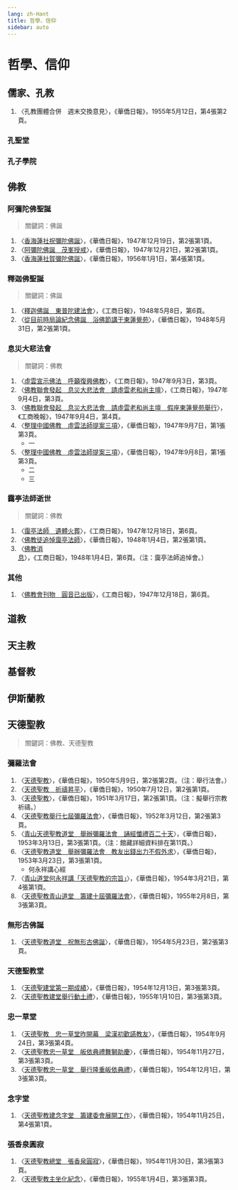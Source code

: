 ```yaml
---
lang: zh-Hant
title: 哲學、信仰
sidebar: auto
---
```


# 哲學、信仰
## 儒家、孔教
1. 〈孔教團體合併　週末交換意見〉，《華僑日報》，1955年5月12日，第4張第2頁。
### 孔聖堂
### 孔子學院
## 佛教
### 阿彌陀佛聖誕
> 關鍵詞：佛誕
1. 〈[香海蓮社祝彌陀佛誕](https://mmis.hkpl.gov.hk/coverpage/-/coverpage/view?_coverpage_WAR_mmisportalportlet_hsf=%E4%BD%9B%E8%AA%95&p_r_p_-1078056564_c=QF757YsWv58JCjtBMMIqovPksjXWaQ76&_coverpage_WAR_mmisportalportlet_o=5&_coverpage_WAR_mmisportalportlet_actual_q=%28%20verbatim_dc.collection%3A%28%22Old%5C%20HK%5C%20Newspapers%22%29%20%29%20AND+%28%20%28%20allTermsMandatory%3A%28true%29%20OR+all_dc.title%3A%28%E4%BD%9B%E8%AA%95%29%20OR+all_dc.creator%3A%28%E4%BD%9B%E8%AA%95%29%20OR+all_dc.contributor%3A%28%E4%BD%9B%E8%AA%95%29%20OR+all_dc.subject%3A%28%E4%BD%9B%E8%AA%95%29%20OR+fulltext%3A%28%E4%BD%9B%E8%AA%95%29%20OR+all_dc.description%3A%28%E4%BD%9B%E8%AA%95%29%20%29%20%29&_coverpage_WAR_mmisportalportlet_sort_field=dc.publicationdate_bsort&_coverpage_WAR_mmisportalportlet_sort_order=asc)〉，《華僑日報》，1947年12月19日，第2張第1頁。
2. 〈[阿彌陀佛誕　茂峯授戒](https://mmis.hkpl.gov.hk/coverpage/-/coverpage/view?_coverpage_WAR_mmisportalportlet_hsf=%E4%BD%9B%E8%AA%95&p_r_p_-1078056564_c=QF757YsWv58JCjtBMMIqomA2ekHHysMV&_coverpage_WAR_mmisportalportlet_o=6&_coverpage_WAR_mmisportalportlet_actual_q=%28%20verbatim_dc.collection%3A%28%22Old%5C%20HK%5C%20Newspapers%22%29%20%29%20AND+%28%20%28%20allTermsMandatory%3A%28true%29%20OR+all_dc.title%3A%28%E4%BD%9B%E8%AA%95%29%20OR+all_dc.creator%3A%28%E4%BD%9B%E8%AA%95%29%20OR+all_dc.contributor%3A%28%E4%BD%9B%E8%AA%95%29%20OR+all_dc.subject%3A%28%E4%BD%9B%E8%AA%95%29%20OR+fulltext%3A%28%E4%BD%9B%E8%AA%95%29%20OR+all_dc.description%3A%28%E4%BD%9B%E8%AA%95%29%20%29%20%29&_coverpage_WAR_mmisportalportlet_sort_order=asc&_coverpage_WAR_mmisportalportlet_sort_field=dc.publicationdate_bsort)〉，《華僑日報》，1947年12月21日，第2張第1頁。
3. 〈[香海蓮社賀彌陀佛誕](https://mmis.hkpl.gov.hk/coverpage/-/coverpage/view?_coverpage_WAR_mmisportalportlet_hsf=%E4%BD%9B%E8%AA%95&p_r_p_-1078056564_c=QF757YsWv5%2FH7zGe%2FKF%2BFHCqLozuFBOY&_coverpage_WAR_mmisportalportlet_o=10&_coverpage_WAR_mmisportalportlet_actual_q=%28%20verbatim_dc.collection%3A%28%22Old%5C%20HK%5C%20Newspapers%22%29%20%29%20AND+%28%20%28%20allTermsMandatory%3A%28true%29%20OR+all_dc.title%3A%28%E4%BD%9B%E8%AA%95%29%20OR+all_dc.creator%3A%28%E4%BD%9B%E8%AA%95%29%20OR+all_dc.contributor%3A%28%E4%BD%9B%E8%AA%95%29%20OR+all_dc.subject%3A%28%E4%BD%9B%E8%AA%95%29%20OR+fulltext%3A%28%E4%BD%9B%E8%AA%95%29%20OR+all_dc.description%3A%28%E4%BD%9B%E8%AA%95%29%20%29%20%29&_coverpage_WAR_mmisportalportlet_sort_order=asc&_coverpage_WAR_mmisportalportlet_sort_field=dc.publicationdate_bsort)〉，《華僑日報》，1956年1月1日，第4張第1頁。
### 釋迦佛聖誕
> 關鍵詞：佛誕
1. 〈[釋迦佛誕　東普陀建法會](https://mmis.hkpl.gov.hk/coverpage/-/coverpage/view?_coverpage_WAR_mmisportalportlet_hsf=%E4%BD%9B%E8%AA%95&p_r_p_-1078056564_c=QF757YsWv588VgQiieHy%2BzpCV6BcYPdf&_coverpage_WAR_mmisportalportlet_o=7&_coverpage_WAR_mmisportalportlet_actual_q=%28%20verbatim_dc.collection%3A%28%22Old%5C%20HK%5C%20Newspapers%22%29%20%29%20AND+%28%20%28%20allTermsMandatory%3A%28true%29%20OR+all_dc.title%3A%28%E4%BD%9B%E8%AA%95%29%20OR+all_dc.creator%3A%28%E4%BD%9B%E8%AA%95%29%20OR+all_dc.contributor%3A%28%E4%BD%9B%E8%AA%95%29%20OR+all_dc.subject%3A%28%E4%BD%9B%E8%AA%95%29%20OR+fulltext%3A%28%E4%BD%9B%E8%AA%95%29%20OR+all_dc.description%3A%28%E4%BD%9B%E8%AA%95%29%20%29%20%29&_coverpage_WAR_mmisportalportlet_sort_order=asc&_coverpage_WAR_mmisportalportlet_sort_field=dc.publicationdate_bsort)〉，《工商日報》，1948年5月8日，第6頁。
2. 〈[從目前時局論紀念佛誕　浴佛節講于東蓮覺苑](https://mmis.hkpl.gov.hk/coverpage/-/coverpage/view?_coverpage_WAR_mmisportalportlet_hsf=%E4%BD%9B%E8%AA%95&p_r_p_-1078056564_c=QF757YsWv58JCjtBMMIqoqmGjeDSi9kl&_coverpage_WAR_mmisportalportlet_o=8&_coverpage_WAR_mmisportalportlet_actual_q=%28%20verbatim_dc.collection%3A%28%22Old%5C%20HK%5C%20Newspapers%22%29%20%29%20AND+%28%20%28%20allTermsMandatory%3A%28true%29%20OR+all_dc.title%3A%28%E4%BD%9B%E8%AA%95%29%20OR+all_dc.creator%3A%28%E4%BD%9B%E8%AA%95%29%20OR+all_dc.contributor%3A%28%E4%BD%9B%E8%AA%95%29%20OR+all_dc.subject%3A%28%E4%BD%9B%E8%AA%95%29%20OR+fulltext%3A%28%E4%BD%9B%E8%AA%95%29%20OR+all_dc.description%3A%28%E4%BD%9B%E8%AA%95%29%20%29%20%29&_coverpage_WAR_mmisportalportlet_sort_order=asc&_coverpage_WAR_mmisportalportlet_sort_field=dc.publicationdate_bsort)〉，《華僑日報》，1948年5月31日，第2張第1頁。
### 息災大悲法會
> 關鍵詞：佛教
1. 〈[虛雲宣示佛法　呼籲復興佛教](https://mmis.hkpl.gov.hk/coverpage/-/coverpage/view?_coverpage_WAR_mmisportalportlet_hsf=%E4%BD%9B%E6%95%99&p_r_p_-1078056564_c=QF757YsWv5%2BQBGt1%2BwUj5oDw5gv%2FOhCv&_coverpage_WAR_mmisportalportlet_o=175&_coverpage_WAR_mmisportalportlet_actual_q=%28%20verbatim_dc.collection%3A%28%22Old%5C%20HK%5C%20Newspapers%22%29%20%29%20AND+%28%20%28%20allTermsMandatory%3A%28true%29%20OR+all_dc.title%3A%28%E4%BD%9B%E6%95%99%29%20OR+all_dc.creator%3A%28%E4%BD%9B%E6%95%99%29%20OR+all_dc.contributor%3A%28%E4%BD%9B%E6%95%99%29%20OR+all_dc.subject%3A%28%E4%BD%9B%E6%95%99%29%20OR+fulltext%3A%28%E4%BD%9B%E6%95%99%29%20OR+all_dc.description%3A%28%E4%BD%9B%E6%95%99%29%20%29%20%29&_coverpage_WAR_mmisportalportlet_sort_order=asc&_coverpage_WAR_mmisportalportlet_sort_field=dc.publicationdate_bsort)〉，《工商日報》，1947年9月3日，第3頁。
2. 〈[佛教聯會發起　息災大悲法會　請虛雲老和尚主壇](https://mmis.hkpl.gov.hk/coverpage/-/coverpage/view?_coverpage_WAR_mmisportalportlet_hsf=%E4%BD%9B%E6%95%99&p_r_p_-1078056564_c=QF757YsWv5%2BQBGt1%2BwUj5kfM%2FEH9XGpk&_coverpage_WAR_mmisportalportlet_o=177&_coverpage_WAR_mmisportalportlet_actual_q=%28%20verbatim_dc.collection%3A%28%22Old%5C%20HK%5C%20Newspapers%22%29%20%29%20AND+%28%20%28%20allTermsMandatory%3A%28true%29%20OR+all_dc.title%3A%28%E4%BD%9B%E6%95%99%29%20OR+all_dc.creator%3A%28%E4%BD%9B%E6%95%99%29%20OR+all_dc.contributor%3A%28%E4%BD%9B%E6%95%99%29%20OR+all_dc.subject%3A%28%E4%BD%9B%E6%95%99%29%20OR+fulltext%3A%28%E4%BD%9B%E6%95%99%29%20OR+all_dc.description%3A%28%E4%BD%9B%E6%95%99%29%20%29%20%29&_coverpage_WAR_mmisportalportlet_sort_order=asc&_coverpage_WAR_mmisportalportlet_sort_field=dc.publicationdate_bsort)〉，《工商日報》，1947年9月4日，第3頁。
3. 〈[佛教聯會發起　息災大悲法會　請虛雲老和尚主壇　假座東蓮覺苑舉行](https://mmis.hkpl.gov.hk/coverpage/-/coverpage/view?_coverpage_WAR_mmisportalportlet_hsf=%E4%BD%9B%E6%95%99&p_r_p_-1078056564_c=QF757YsWv5%2FH7zGe%2FKF%2BFI1YutS1NQHy&_coverpage_WAR_mmisportalportlet_o=176&_coverpage_WAR_mmisportalportlet_actual_q=%28%20verbatim_dc.collection%3A%28%22Old%5C%20HK%5C%20Newspapers%22%29%20%29%20AND+%28%20%28%20allTermsMandatory%3A%28true%29%20OR+all_dc.title%3A%28%E4%BD%9B%E6%95%99%29%20OR+all_dc.creator%3A%28%E4%BD%9B%E6%95%99%29%20OR+all_dc.contributor%3A%28%E4%BD%9B%E6%95%99%29%20OR+all_dc.subject%3A%28%E4%BD%9B%E6%95%99%29%20OR+fulltext%3A%28%E4%BD%9B%E6%95%99%29%20OR+all_dc.description%3A%28%E4%BD%9B%E6%95%99%29%20%29%20%29&_coverpage_WAR_mmisportalportlet_sort_order=asc&_coverpage_WAR_mmisportalportlet_sort_field=dc.publicationdate_bsort)〉，《工商晚報》，1947年9月4日，第4頁。
4. 〈[整理中國佛教　虛雲法師提案三項](https://mmis.hkpl.gov.hk/coverpage/-/coverpage/view?_coverpage_WAR_mmisportalportlet_hsf=%E4%BD%9B%E6%95%99&p_r_p_-1078056564_c=QF757YsWv58JCjtBMMIqogeoz34y6b09&_coverpage_WAR_mmisportalportlet_o=178&_coverpage_WAR_mmisportalportlet_actual_q=%28%20verbatim_dc.collection%3A%28%22Old%5C%20HK%5C%20Newspapers%22%29%20%29%20AND+%28%20%28%20allTermsMandatory%3A%28true%29%20OR+all_dc.title%3A%28%E4%BD%9B%E6%95%99%29%20OR+all_dc.creator%3A%28%E4%BD%9B%E6%95%99%29%20OR+all_dc.contributor%3A%28%E4%BD%9B%E6%95%99%29%20OR+all_dc.subject%3A%28%E4%BD%9B%E6%95%99%29%20OR+fulltext%3A%28%E4%BD%9B%E6%95%99%29%20OR+all_dc.description%3A%28%E4%BD%9B%E6%95%99%29%20%29%20%29&_coverpage_WAR_mmisportalportlet_sort_order=asc&_coverpage_WAR_mmisportalportlet_sort_field=dc.publicationdate_bsort)〉，《華僑日報》，1947年9月7日，第1張第3頁。
    - 一
5. 〈[整理中國佛教　虛雲法師提案三項](https://mmis.hkpl.gov.hk/coverpage/-/coverpage/view?_coverpage_WAR_mmisportalportlet_hsf=%E4%BD%9B%E6%95%99&p_r_p_-1078056564_c=QF757YsWv58JCjtBMMIqoo6YDkKriVy2&_coverpage_WAR_mmisportalportlet_o=179&_coverpage_WAR_mmisportalportlet_actual_q=%28%20verbatim_dc.collection%3A%28%22Old%5C%20HK%5C%20Newspapers%22%29%20%29%20AND+%28%20%28%20allTermsMandatory%3A%28true%29%20OR+all_dc.title%3A%28%E4%BD%9B%E6%95%99%29%20OR+all_dc.creator%3A%28%E4%BD%9B%E6%95%99%29%20OR+all_dc.contributor%3A%28%E4%BD%9B%E6%95%99%29%20OR+all_dc.subject%3A%28%E4%BD%9B%E6%95%99%29%20OR+fulltext%3A%28%E4%BD%9B%E6%95%99%29%20OR+all_dc.description%3A%28%E4%BD%9B%E6%95%99%29%20%29%20%29&_coverpage_WAR_mmisportalportlet_sort_order=asc&_coverpage_WAR_mmisportalportlet_sort_field=dc.publicationdate_bsort)〉，《華僑日報》，1947年9月8日，第1張第3頁。
    - 二
    - 三
### 靄亭法師逝世
> 關鍵詞：佛教
1. 〈[靄亭法師　遺體火葬](https://mmis.hkpl.gov.hk/coverpage/-/coverpage/view?_coverpage_WAR_mmisportalportlet_hsf=%E4%BD%9B%E6%95%99&p_r_p_-1078056564_c=QF757YsWv5%2BQBGt1%2BwUj5kooWhXvVZgO&_coverpage_WAR_mmisportalportlet_o=180&_coverpage_WAR_mmisportalportlet_actual_q=%28%20verbatim_dc.collection%3A%28%22Old%5C%20HK%5C%20Newspapers%22%29%20%29%20AND+%28%20%28%20allTermsMandatory%3A%28true%29%20OR+all_dc.title%3A%28%E4%BD%9B%E6%95%99%29%20OR+all_dc.creator%3A%28%E4%BD%9B%E6%95%99%29%20OR+all_dc.contributor%3A%28%E4%BD%9B%E6%95%99%29%20OR+all_dc.subject%3A%28%E4%BD%9B%E6%95%99%29%20OR+fulltext%3A%28%E4%BD%9B%E6%95%99%29%20OR+all_dc.description%3A%28%E4%BD%9B%E6%95%99%29%20%29%20%29&_coverpage_WAR_mmisportalportlet_sort_order=asc&_coverpage_WAR_mmisportalportlet_sort_field=dc.publicationdate_bsort)〉，《工商日報》，1947年12月18日，第6頁。
2. 〈[佛教徒追悼靄亭法師](https://mmis.hkpl.gov.hk/coverpage/-/coverpage/view?_coverpage_WAR_mmisportalportlet_hsf=%E4%BD%9B%E6%95%99&p_r_p_-1078056564_c=QF757YsWv58JCjtBMMIqot20Z9h5qxRs&_coverpage_WAR_mmisportalportlet_o=181&_coverpage_WAR_mmisportalportlet_actual_q=%28%20verbatim_dc.collection%3A%28%22Old%5C%20HK%5C%20Newspapers%22%29%20%29%20AND+%28%20%28%20allTermsMandatory%3A%28true%29%20OR+all_dc.title%3A%28%E4%BD%9B%E6%95%99%29%20OR+all_dc.creator%3A%28%E4%BD%9B%E6%95%99%29%20OR+all_dc.contributor%3A%28%E4%BD%9B%E6%95%99%29%20OR+all_dc.subject%3A%28%E4%BD%9B%E6%95%99%29%20OR+fulltext%3A%28%E4%BD%9B%E6%95%99%29%20OR+all_dc.description%3A%28%E4%BD%9B%E6%95%99%29%20%29%20%29&_coverpage_WAR_mmisportalportlet_sort_order=asc&_coverpage_WAR_mmisportalportlet_sort_field=dc.publicationdate_bsort)〉，《華僑日報》，1948年1月4日，第2張第1頁。
3. 〈[佛教消息](https://mmis.hkpl.gov.hk/coverpage/-/coverpage/view?_coverpage_WAR_mmisportalportlet_hsf=%E4%BD%9B%E6%95%99&p_r_p_-1078056564_c=QF757YsWv5%2BQBGt1%2BwUj5igWlXs8J4UJ&_coverpage_WAR_mmisportalportlet_o=182&_coverpage_WAR_mmisportalportlet_actual_q=%28%20verbatim_dc.collection%3A%28%22Old%5C%20HK%5C%20Newspapers%22%29%20%29%20AND+%28%20%28%20allTermsMandatory%3A%28true%29%20OR+all_dc.title%3A%28%E4%BD%9B%E6%95%99%29%20OR+all_dc.creator%3A%28%E4%BD%9B%E6%95%99%29%20OR+all_dc.contributor%3A%28%E4%BD%9B%E6%95%99%29%20OR+all_dc.subject%3A%28%E4%BD%9B%E6%95%99%29%20OR+fulltext%3A%28%E4%BD%9B%E6%95%99%29%20OR+all_dc.description%3A%28%E4%BD%9B%E6%95%99%29%20%29%20%29&_coverpage_WAR_mmisportalportlet_sort_order=asc&_coverpage_WAR_mmisportalportlet_sort_field=dc.publicationdate_bsort)〉，《工商日報》，1948年1月4日，第6頁。（注：靄亭法師追悼會。）
### 其他
1. 〈[佛教會刊物　圓音已出版](https://mmis.hkpl.gov.hk/coverpage/-/coverpage/view?_coverpage_WAR_mmisportalportlet_hsf=%E4%BD%9B%E6%95%99&p_r_p_-1078056564_c=QF757YsWv5%2BQBGt1%2BwUj5kooWhXvVZgO&_coverpage_WAR_mmisportalportlet_o=180&_coverpage_WAR_mmisportalportlet_actual_q=%28%20verbatim_dc.collection%3A%28%22Old%5C%20HK%5C%20Newspapers%22%29%20%29%20AND+%28%20%28%20allTermsMandatory%3A%28true%29%20OR+all_dc.title%3A%28%E4%BD%9B%E6%95%99%29%20OR+all_dc.creator%3A%28%E4%BD%9B%E6%95%99%29%20OR+all_dc.contributor%3A%28%E4%BD%9B%E6%95%99%29%20OR+all_dc.subject%3A%28%E4%BD%9B%E6%95%99%29%20OR+fulltext%3A%28%E4%BD%9B%E6%95%99%29%20OR+all_dc.description%3A%28%E4%BD%9B%E6%95%99%29%20%29%20%29&_coverpage_WAR_mmisportalportlet_sort_order=asc&_coverpage_WAR_mmisportalportlet_sort_field=dc.publicationdate_bsort)〉，《工商日報》，1947年12月18日，第6頁。
## 道教
## 天主教
## 基督教
## 伊斯蘭教
## 天德聖教
> 關鍵詞：佛教、天德聖教
### 彌羅法會
1. 〈[天德聖教](https://mmis.hkpl.gov.hk/coverpage/-/coverpage/view?_coverpage_WAR_mmisportalportlet_hsf=%E5%A4%A9%E5%BE%B7%E8%81%96%E6%95%99&p_r_p_-1078056564_c=QF757YsWv58JCjtBMMIqorhcIn0n6xwB&_coverpage_WAR_mmisportalportlet_o=0&_coverpage_WAR_mmisportalportlet_actual_q=%28%20verbatim_dc.collection%3A%28%22Old%5C%20HK%5C%20Newspapers%22%29%20%29%20AND+%28%20%28%20allTermsMandatory%3A%28true%29%20OR+all_dc.title%3A%28%E5%A4%A9%E5%BE%B7%E8%81%96%E6%95%99%29%20OR+all_dc.creator%3A%28%E5%A4%A9%E5%BE%B7%E8%81%96%E6%95%99%29%20OR+all_dc.contributor%3A%28%E5%A4%A9%E5%BE%B7%E8%81%96%E6%95%99%29%20OR+all_dc.subject%3A%28%E5%A4%A9%E5%BE%B7%E8%81%96%E6%95%99%29%20OR+fulltext%3A%28%E5%A4%A9%E5%BE%B7%E8%81%96%E6%95%99%29%20OR+all_dc.description%3A%28%E5%A4%A9%E5%BE%B7%E8%81%96%E6%95%99%29%20%29%20%29&_coverpage_WAR_mmisportalportlet_sort_field=dc.publicationdate_bsort&_coverpage_WAR_mmisportalportlet_sort_order=asc)〉，《華僑日報》，1950年5月9日，第2張第2頁。（注：舉行法會。）
2. 〈[天德聖教　祈禱昇平](https://mmis.hkpl.gov.hk/coverpage/-/coverpage/view?_coverpage_WAR_mmisportalportlet_hsf=%E5%A4%A9%E5%BE%B7%E8%81%96%E6%95%99&p_r_p_-1078056564_c=QF757YsWv58JCjtBMMIqon3yDXkcCUYK&_coverpage_WAR_mmisportalportlet_o=1&_coverpage_WAR_mmisportalportlet_actual_q=%28%20verbatim_dc.collection%3A%28%22Old%5C%20HK%5C%20Newspapers%22%29%20%29%20AND+%28%20%28%20allTermsMandatory%3A%28true%29%20OR+all_dc.title%3A%28%E5%A4%A9%E5%BE%B7%E8%81%96%E6%95%99%29%20OR+all_dc.creator%3A%28%E5%A4%A9%E5%BE%B7%E8%81%96%E6%95%99%29%20OR+all_dc.contributor%3A%28%E5%A4%A9%E5%BE%B7%E8%81%96%E6%95%99%29%20OR+all_dc.subject%3A%28%E5%A4%A9%E5%BE%B7%E8%81%96%E6%95%99%29%20OR+fulltext%3A%28%E5%A4%A9%E5%BE%B7%E8%81%96%E6%95%99%29%20OR+all_dc.description%3A%28%E5%A4%A9%E5%BE%B7%E8%81%96%E6%95%99%29%20%29%20%29&_coverpage_WAR_mmisportalportlet_sort_order=asc&_coverpage_WAR_mmisportalportlet_sort_field=dc.publicationdate_bsort)〉，《華僑日報》，1950年7月12日，第2張第1頁。
3. 〈[天德聖教](https://mmis.hkpl.gov.hk/coverpage/-/coverpage/view?_coverpage_WAR_mmisportalportlet_hsf=%E5%A4%A9%E5%BE%B7%E8%81%96%E6%95%99&p_r_p_-1078056564_c=QF757YsWv5%2Bh5KT9sfcXnKqE0GLxNciq&_coverpage_WAR_mmisportalportlet_o=2&_coverpage_WAR_mmisportalportlet_actual_q=%28%20verbatim_dc.collection%3A%28%22Old%5C%20HK%5C%20Newspapers%22%29%20%29%20AND+%28%20%28%20allTermsMandatory%3A%28true%29%20OR+all_dc.title%3A%28%E5%A4%A9%E5%BE%B7%E8%81%96%E6%95%99%29%20OR+all_dc.creator%3A%28%E5%A4%A9%E5%BE%B7%E8%81%96%E6%95%99%29%20OR+all_dc.contributor%3A%28%E5%A4%A9%E5%BE%B7%E8%81%96%E6%95%99%29%20OR+all_dc.subject%3A%28%E5%A4%A9%E5%BE%B7%E8%81%96%E6%95%99%29%20OR+fulltext%3A%28%E5%A4%A9%E5%BE%B7%E8%81%96%E6%95%99%29%20OR+all_dc.description%3A%28%E5%A4%A9%E5%BE%B7%E8%81%96%E6%95%99%29%20%29%20%29&_coverpage_WAR_mmisportalportlet_sort_order=asc&_coverpage_WAR_mmisportalportlet_sort_field=dc.publicationdate_bsort)〉，《華僑日報》，1951年3月17日，第2張第1頁。（注：擬舉行宗教祈禱。）
4. 〈[天德聖教舉行七屆彌羅法會](https://mmis.hkpl.gov.hk/coverpage/-/coverpage/view?_coverpage_WAR_mmisportalportlet_hsf=%E5%A4%A9%E5%BE%B7%E8%81%96%E6%95%99&p_r_p_-1078056564_c=QF757YsWv58JCjtBMMIqopdvZy%2BDaC4L&_coverpage_WAR_mmisportalportlet_o=3&_coverpage_WAR_mmisportalportlet_actual_q=%28%20verbatim_dc.collection%3A%28%22Old%5C%20HK%5C%20Newspapers%22%29%20%29%20AND+%28%20%28%20allTermsMandatory%3A%28true%29%20OR+all_dc.title%3A%28%E5%A4%A9%E5%BE%B7%E8%81%96%E6%95%99%29%20OR+all_dc.creator%3A%28%E5%A4%A9%E5%BE%B7%E8%81%96%E6%95%99%29%20OR+all_dc.contributor%3A%28%E5%A4%A9%E5%BE%B7%E8%81%96%E6%95%99%29%20OR+all_dc.subject%3A%28%E5%A4%A9%E5%BE%B7%E8%81%96%E6%95%99%29%20OR+fulltext%3A%28%E5%A4%A9%E5%BE%B7%E8%81%96%E6%95%99%29%20OR+all_dc.description%3A%28%E5%A4%A9%E5%BE%B7%E8%81%96%E6%95%99%29%20%29%20%29&_coverpage_WAR_mmisportalportlet_sort_order=asc&_coverpage_WAR_mmisportalportlet_sort_field=dc.publicationdate_bsort)〉，《華僑日報》，1952年3月12日，第2張第3頁。
5. 〈[青山天德聖教道堂　舉辦彌羅法會　誦經懺禮百二十天](https://mmis.hkpl.gov.hk/coverpage/-/coverpage/view?_coverpage_WAR_mmisportalportlet_hsf=%E5%A4%A9%E5%BE%B7%E8%81%96%E6%95%99&p_r_p_-1078056564_c=QF757YsWv58JCjtBMMIqouzz7lj5e%2BPL&_coverpage_WAR_mmisportalportlet_o=4&_coverpage_WAR_mmisportalportlet_actual_q=%28%20verbatim_dc.collection%3A%28%22Old%5C%20HK%5C%20Newspapers%22%29%20%29%20AND+%28%20%28%20allTermsMandatory%3A%28true%29%20OR+all_dc.title%3A%28%E5%A4%A9%E5%BE%B7%E8%81%96%E6%95%99%29%20OR+all_dc.creator%3A%28%E5%A4%A9%E5%BE%B7%E8%81%96%E6%95%99%29%20OR+all_dc.contributor%3A%28%E5%A4%A9%E5%BE%B7%E8%81%96%E6%95%99%29%20OR+all_dc.subject%3A%28%E5%A4%A9%E5%BE%B7%E8%81%96%E6%95%99%29%20OR+fulltext%3A%28%E5%A4%A9%E5%BE%B7%E8%81%96%E6%95%99%29%20OR+all_dc.description%3A%28%E5%A4%A9%E5%BE%B7%E8%81%96%E6%95%99%29%20%29%20%29&_coverpage_WAR_mmisportalportlet_sort_order=asc&_coverpage_WAR_mmisportalportlet_sort_field=dc.publicationdate_bsort)〉，《華僑日報》，1953年3月13日，第3張第1頁。（注：館藏詳細資料排在第11頁。）
6. 〈[天德聖教道堂　舉辦彌羅法會　教友出錢出力不假外求](https://mmis.hkpl.gov.hk/coverpage/-/coverpage/view?_coverpage_WAR_mmisportalportlet_hsf=%E5%A4%A9%E5%BE%B7%E8%81%96%E6%95%99&p_r_p_-1078056564_c=QF757YsWv58JCjtBMMIqoqMSU6K7%2B9OF&_coverpage_WAR_mmisportalportlet_o=5&_coverpage_WAR_mmisportalportlet_actual_q=%28%20verbatim_dc.collection%3A%28%22Old%5C%20HK%5C%20Newspapers%22%29%20%29%20AND+%28%20%28%20allTermsMandatory%3A%28true%29%20OR+all_dc.title%3A%28%E5%A4%A9%E5%BE%B7%E8%81%96%E6%95%99%29%20OR+all_dc.creator%3A%28%E5%A4%A9%E5%BE%B7%E8%81%96%E6%95%99%29%20OR+all_dc.contributor%3A%28%E5%A4%A9%E5%BE%B7%E8%81%96%E6%95%99%29%20OR+all_dc.subject%3A%28%E5%A4%A9%E5%BE%B7%E8%81%96%E6%95%99%29%20OR+fulltext%3A%28%E5%A4%A9%E5%BE%B7%E8%81%96%E6%95%99%29%20OR+all_dc.description%3A%28%E5%A4%A9%E5%BE%B7%E8%81%96%E6%95%99%29%20%29%20%29&_coverpage_WAR_mmisportalportlet_sort_order=asc&_coverpage_WAR_mmisportalportlet_sort_field=dc.publicationdate_bsort)〉，《華僑日報》，1953年3月23日，第3張第1頁。
    - 何永祥講心經
7. 〈[青山道堂何永祥講「天德聖教的宗旨」](https://mmis.hkpl.gov.hk/coverpage/-/coverpage/view?_coverpage_WAR_mmisportalportlet_hsf=%E5%A4%A9%E5%BE%B7%E8%81%96%E6%95%99&p_r_p_-1078056564_c=QF757YsWv5%2FH7zGe%2FKF%2BFFeKXk3Mt%2FQU&_coverpage_WAR_mmisportalportlet_o=6&_coverpage_WAR_mmisportalportlet_actual_q=%28%20verbatim_dc.collection%3A%28%22Old%5C%20HK%5C%20Newspapers%22%29%20%29%20AND+%28%20%28%20allTermsMandatory%3A%28true%29%20OR+all_dc.title%3A%28%E5%A4%A9%E5%BE%B7%E8%81%96%E6%95%99%29%20OR+all_dc.creator%3A%28%E5%A4%A9%E5%BE%B7%E8%81%96%E6%95%99%29%20OR+all_dc.contributor%3A%28%E5%A4%A9%E5%BE%B7%E8%81%96%E6%95%99%29%20OR+all_dc.subject%3A%28%E5%A4%A9%E5%BE%B7%E8%81%96%E6%95%99%29%20OR+fulltext%3A%28%E5%A4%A9%E5%BE%B7%E8%81%96%E6%95%99%29%20OR+all_dc.description%3A%28%E5%A4%A9%E5%BE%B7%E8%81%96%E6%95%99%29%20%29%20%29&_coverpage_WAR_mmisportalportlet_sort_order=asc&_coverpage_WAR_mmisportalportlet_sort_field=dc.publicationdate_bsort)〉，《華僑日報》，1954年3月21日，第4張第1頁。
8.  〈[天德聖教青山道堂　籌建十屆彌羅法會](https://mmis.hkpl.gov.hk/coverpage/-/coverpage/view?_coverpage_WAR_mmisportalportlet_hsf=%E5%A4%A9%E5%BE%B7%E8%81%96%E6%95%99&p_r_p_-1078056564_c=QF757YsWv5%2FH7zGe%2FKF%2BFMbAsBDooCQs&_coverpage_WAR_mmisportalportlet_o=16&_coverpage_WAR_mmisportalportlet_actual_q=%28%20verbatim_dc.collection%3A%28%22Old%5C%20HK%5C%20Newspapers%22%29%20%29%20AND+%28%20%28%20allTermsMandatory%3A%28true%29%20OR+all_dc.title%3A%28%E5%A4%A9%E5%BE%B7%E8%81%96%E6%95%99%29%20OR+all_dc.creator%3A%28%E5%A4%A9%E5%BE%B7%E8%81%96%E6%95%99%29%20OR+all_dc.contributor%3A%28%E5%A4%A9%E5%BE%B7%E8%81%96%E6%95%99%29%20OR+all_dc.subject%3A%28%E5%A4%A9%E5%BE%B7%E8%81%96%E6%95%99%29%20OR+fulltext%3A%28%E5%A4%A9%E5%BE%B7%E8%81%96%E6%95%99%29%20OR+all_dc.description%3A%28%E5%A4%A9%E5%BE%B7%E8%81%96%E6%95%99%29%20%29%20%29&_coverpage_WAR_mmisportalportlet_sort_order=asc&_coverpage_WAR_mmisportalportlet_sort_field=dc.publicationdate_bsort)〉，《華僑日報》，1955年2月8日，第3張第3頁。
### 無形古佛誕
1. 〈[天德聖教道堂　祝無形古佛誕](https://mmis.hkpl.gov.hk/coverpage/-/coverpage/view?_coverpage_WAR_mmisportalportlet_hsf=%E4%BD%9B%E8%AA%95&p_r_p_-1078056564_c=QF757YsWv5%2FH7zGe%2FKF%2BFD3nLS2g2eVj&_coverpage_WAR_mmisportalportlet_o=9&_coverpage_WAR_mmisportalportlet_actual_q=%28%20verbatim_dc.collection%3A%28%22Old%5C%20HK%5C%20Newspapers%22%29%20%29%20AND+%28%20%28%20allTermsMandatory%3A%28true%29%20OR+all_dc.title%3A%28%E4%BD%9B%E8%AA%95%29%20OR+all_dc.creator%3A%28%E4%BD%9B%E8%AA%95%29%20OR+all_dc.contributor%3A%28%E4%BD%9B%E8%AA%95%29%20OR+all_dc.subject%3A%28%E4%BD%9B%E8%AA%95%29%20OR+fulltext%3A%28%E4%BD%9B%E8%AA%95%29%20OR+all_dc.description%3A%28%E4%BD%9B%E8%AA%95%29%20%29%20%29&_coverpage_WAR_mmisportalportlet_sort_order=asc&_coverpage_WAR_mmisportalportlet_sort_field=dc.publicationdate_bsort)〉，《華僑日報》，1954年5月23日，第2張第3頁。
### 天德聖教堂
1.  〈[天德聖建堂第一期成績](https://mmis.hkpl.gov.hk/coverpage/-/coverpage/view?_coverpage_WAR_mmisportalportlet_hsf=%E5%A4%A9%E5%BE%B7%E8%81%96%E6%95%99&p_r_p_-1078056564_c=QF757YsWv5%2FH7zGe%2FKF%2BFLPNkqTl%2BzcY&_coverpage_WAR_mmisportalportlet_o=13&_coverpage_WAR_mmisportalportlet_actual_q=%28%20verbatim_dc.collection%3A%28%22Old%5C%20HK%5C%20Newspapers%22%29%20%29%20AND+%28%20%28%20allTermsMandatory%3A%28true%29%20OR+all_dc.title%3A%28%E5%A4%A9%E5%BE%B7%E8%81%96%E6%95%99%29%20OR+all_dc.creator%3A%28%E5%A4%A9%E5%BE%B7%E8%81%96%E6%95%99%29%20OR+all_dc.contributor%3A%28%E5%A4%A9%E5%BE%B7%E8%81%96%E6%95%99%29%20OR+all_dc.subject%3A%28%E5%A4%A9%E5%BE%B7%E8%81%96%E6%95%99%29%20OR+fulltext%3A%28%E5%A4%A9%E5%BE%B7%E8%81%96%E6%95%99%29%20OR+all_dc.description%3A%28%E5%A4%A9%E5%BE%B7%E8%81%96%E6%95%99%29%20%29%20%29&_coverpage_WAR_mmisportalportlet_sort_order=asc&_coverpage_WAR_mmisportalportlet_sort_field=dc.publicationdate_bsort)〉，《華僑日報》，1954年12月13日，第3張第3頁。
2.  〈[天德聖教建堂舉行動土禮](https://mmis.hkpl.gov.hk/coverpage/-/coverpage/view?_coverpage_WAR_mmisportalportlet_hsf=%E5%A4%A9%E5%BE%B7%E8%81%96%E6%95%99&p_r_p_-1078056564_c=QF757YsWv5%2FH7zGe%2FKF%2BFPdW09ZaqoAo&_coverpage_WAR_mmisportalportlet_o=15&_coverpage_WAR_mmisportalportlet_actual_q=%28%20verbatim_dc.collection%3A%28%22Old%5C%20HK%5C%20Newspapers%22%29%20%29%20AND+%28%20%28%20allTermsMandatory%3A%28true%29%20OR+all_dc.title%3A%28%E5%A4%A9%E5%BE%B7%E8%81%96%E6%95%99%29%20OR+all_dc.creator%3A%28%E5%A4%A9%E5%BE%B7%E8%81%96%E6%95%99%29%20OR+all_dc.contributor%3A%28%E5%A4%A9%E5%BE%B7%E8%81%96%E6%95%99%29%20OR+all_dc.subject%3A%28%E5%A4%A9%E5%BE%B7%E8%81%96%E6%95%99%29%20OR+fulltext%3A%28%E5%A4%A9%E5%BE%B7%E8%81%96%E6%95%99%29%20OR+all_dc.description%3A%28%E5%A4%A9%E5%BE%B7%E8%81%96%E6%95%99%29%20%29%20%29&_coverpage_WAR_mmisportalportlet_sort_order=asc&_coverpage_WAR_mmisportalportlet_sort_field=dc.publicationdate_bsort)〉，《華僑日報》，1955年1月10日，第3張第3頁。
### 忠一草堂
1.  〈[天德聖教　忠一草堂昨開幕　梁漢初歡讌教友](https://mmis.hkpl.gov.hk/coverpage/-/coverpage/view?_coverpage_WAR_mmisportalportlet_hsf=%E5%A4%A9%E5%BE%B7%E8%81%96%E6%95%99&p_r_p_-1078056564_c=QF757YsWv5%2FH7zGe%2FKF%2BFA08hj81TvU3&_coverpage_WAR_mmisportalportlet_o=8&_coverpage_WAR_mmisportalportlet_actual_q=%28%20verbatim_dc.collection%3A%28%22Old%5C%20HK%5C%20Newspapers%22%29%20%29%20AND+%28%20%28%20allTermsMandatory%3A%28true%29%20OR+all_dc.title%3A%28%E5%A4%A9%E5%BE%B7%E8%81%96%E6%95%99%29%20OR+all_dc.creator%3A%28%E5%A4%A9%E5%BE%B7%E8%81%96%E6%95%99%29%20OR+all_dc.contributor%3A%28%E5%A4%A9%E5%BE%B7%E8%81%96%E6%95%99%29%20OR+all_dc.subject%3A%28%E5%A4%A9%E5%BE%B7%E8%81%96%E6%95%99%29%20OR+fulltext%3A%28%E5%A4%A9%E5%BE%B7%E8%81%96%E6%95%99%29%20OR+all_dc.description%3A%28%E5%A4%A9%E5%BE%B7%E8%81%96%E6%95%99%29%20%29%20%29&_coverpage_WAR_mmisportalportlet_sort_order=asc&_coverpage_WAR_mmisportalportlet_sort_field=dc.publicationdate_bsort)〉，《華僑日報》，1954年9月24日，第3張第4頁。
2.  〈[天德聖教忠一草堂　皈依典禮舞獅助慶](https://mmis.hkpl.gov.hk/coverpage/-/coverpage/view?_coverpage_WAR_mmisportalportlet_hsf=%E5%A4%A9%E5%BE%B7%E8%81%96%E6%95%99&p_r_p_-1078056564_c=QF757YsWv5%2FH7zGe%2FKF%2BFFO0j3G4Z1AU&_coverpage_WAR_mmisportalportlet_o=10&_coverpage_WAR_mmisportalportlet_actual_q=%28%20verbatim_dc.collection%3A%28%22Old%5C%20HK%5C%20Newspapers%22%29%20%29%20AND+%28%20%28%20allTermsMandatory%3A%28true%29%20OR+all_dc.title%3A%28%E5%A4%A9%E5%BE%B7%E8%81%96%E6%95%99%29%20OR+all_dc.creator%3A%28%E5%A4%A9%E5%BE%B7%E8%81%96%E6%95%99%29%20OR+all_dc.contributor%3A%28%E5%A4%A9%E5%BE%B7%E8%81%96%E6%95%99%29%20OR+all_dc.subject%3A%28%E5%A4%A9%E5%BE%B7%E8%81%96%E6%95%99%29%20OR+fulltext%3A%28%E5%A4%A9%E5%BE%B7%E8%81%96%E6%95%99%29%20OR+all_dc.description%3A%28%E5%A4%A9%E5%BE%B7%E8%81%96%E6%95%99%29%20%29%20%29&_coverpage_WAR_mmisportalportlet_sort_order=asc&_coverpage_WAR_mmisportalportlet_sort_field=dc.publicationdate_bsort)〉，《華僑日報》，1954年11月27日，第3張第3頁。
3.  〈[天德聖教忠一草堂　舉行隆重皈依典禮](https://mmis.hkpl.gov.hk/coverpage/-/coverpage/view?_coverpage_WAR_mmisportalportlet_hsf=%E5%A4%A9%E5%BE%B7%E8%81%96%E6%95%99&p_r_p_-1078056564_c=QF757YsWv5%2FH7zGe%2FKF%2BFGF0Xg1uv7Dv&_coverpage_WAR_mmisportalportlet_o=12&_coverpage_WAR_mmisportalportlet_actual_q=%28%20verbatim_dc.collection%3A%28%22Old%5C%20HK%5C%20Newspapers%22%29%20%29%20AND+%28%20%28%20allTermsMandatory%3A%28true%29%20OR+all_dc.title%3A%28%E5%A4%A9%E5%BE%B7%E8%81%96%E6%95%99%29%20OR+all_dc.creator%3A%28%E5%A4%A9%E5%BE%B7%E8%81%96%E6%95%99%29%20OR+all_dc.contributor%3A%28%E5%A4%A9%E5%BE%B7%E8%81%96%E6%95%99%29%20OR+all_dc.subject%3A%28%E5%A4%A9%E5%BE%B7%E8%81%96%E6%95%99%29%20OR+fulltext%3A%28%E5%A4%A9%E5%BE%B7%E8%81%96%E6%95%99%29%20OR+all_dc.description%3A%28%E5%A4%A9%E5%BE%B7%E8%81%96%E6%95%99%29%20%29%20%29&_coverpage_WAR_mmisportalportlet_sort_order=asc&_coverpage_WAR_mmisportalportlet_sort_field=dc.publicationdate_bsort)〉，《華僑日報》，1954年12月1日，第3張第3頁。
### 念字堂
1.  〈[天德聖教建念字堂　籌建委會展開工作](https://mmis.hkpl.gov.hk/coverpage/-/coverpage/view?_coverpage_WAR_mmisportalportlet_hsf=%E5%A4%A9%E5%BE%B7%E8%81%96%E6%95%99&p_r_p_-1078056564_c=QF757YsWv5%2FH7zGe%2FKF%2BFDY0eW6B5Ib%2F&_coverpage_WAR_mmisportalportlet_o=9&_coverpage_WAR_mmisportalportlet_actual_q=%28%20verbatim_dc.collection%3A%28%22Old%5C%20HK%5C%20Newspapers%22%29%20%29%20AND+%28%20%28%20allTermsMandatory%3A%28true%29%20OR+all_dc.title%3A%28%E5%A4%A9%E5%BE%B7%E8%81%96%E6%95%99%29%20OR+all_dc.creator%3A%28%E5%A4%A9%E5%BE%B7%E8%81%96%E6%95%99%29%20OR+all_dc.contributor%3A%28%E5%A4%A9%E5%BE%B7%E8%81%96%E6%95%99%29%20OR+all_dc.subject%3A%28%E5%A4%A9%E5%BE%B7%E8%81%96%E6%95%99%29%20OR+fulltext%3A%28%E5%A4%A9%E5%BE%B7%E8%81%96%E6%95%99%29%20OR+all_dc.description%3A%28%E5%A4%A9%E5%BE%B7%E8%81%96%E6%95%99%29%20%29%20%29&_coverpage_WAR_mmisportalportlet_sort_order=asc&_coverpage_WAR_mmisportalportlet_sort_field=dc.publicationdate_bsort)〉，《華僑日報》，1954年11月25日，第4張第1頁。
### 張香泉圓寂
1.  〈[天德聖教總堂　張香泉圓寂](https://mmis.hkpl.gov.hk/coverpage/-/coverpage/view?_coverpage_WAR_mmisportalportlet_hsf=%E5%A4%A9%E5%BE%B7%E8%81%96%E6%95%99&p_r_p_-1078056564_c=QF757YsWv5%2FH7zGe%2FKF%2BFKK50H5JM6O%2F&_coverpage_WAR_mmisportalportlet_o=11&_coverpage_WAR_mmisportalportlet_actual_q=%28%20verbatim_dc.collection%3A%28%22Old%5C%20HK%5C%20Newspapers%22%29%20%29%20AND+%28%20%28%20allTermsMandatory%3A%28true%29%20OR+all_dc.title%3A%28%E5%A4%A9%E5%BE%B7%E8%81%96%E6%95%99%29%20OR+all_dc.creator%3A%28%E5%A4%A9%E5%BE%B7%E8%81%96%E6%95%99%29%20OR+all_dc.contributor%3A%28%E5%A4%A9%E5%BE%B7%E8%81%96%E6%95%99%29%20OR+all_dc.subject%3A%28%E5%A4%A9%E5%BE%B7%E8%81%96%E6%95%99%29%20OR+fulltext%3A%28%E5%A4%A9%E5%BE%B7%E8%81%96%E6%95%99%29%20OR+all_dc.description%3A%28%E5%A4%A9%E5%BE%B7%E8%81%96%E6%95%99%29%20%29%20%29&_coverpage_WAR_mmisportalportlet_sort_order=asc&_coverpage_WAR_mmisportalportlet_sort_field=dc.publicationdate_bsort)〉，《華僑日報》，1954年11月30日，第3張第3頁。
3.  〈[天德聖教主坐化紀念](https://mmis.hkpl.gov.hk/coverpage/-/coverpage/view?_coverpage_WAR_mmisportalportlet_hsf=%E5%A4%A9%E5%BE%B7%E8%81%96%E6%95%99&p_r_p_-1078056564_c=QF757YsWv5%2FH7zGe%2FKF%2BFBkbPPSvTbYm&_coverpage_WAR_mmisportalportlet_o=14&_coverpage_WAR_mmisportalportlet_actual_q=%28%20verbatim_dc.collection%3A%28%22Old%5C%20HK%5C%20Newspapers%22%29%20%29%20AND+%28%20%28%20allTermsMandatory%3A%28true%29%20OR+all_dc.title%3A%28%E5%A4%A9%E5%BE%B7%E8%81%96%E6%95%99%29%20OR+all_dc.creator%3A%28%E5%A4%A9%E5%BE%B7%E8%81%96%E6%95%99%29%20OR+all_dc.contributor%3A%28%E5%A4%A9%E5%BE%B7%E8%81%96%E6%95%99%29%20OR+all_dc.subject%3A%28%E5%A4%A9%E5%BE%B7%E8%81%96%E6%95%99%29%20OR+fulltext%3A%28%E5%A4%A9%E5%BE%B7%E8%81%96%E6%95%99%29%20OR+all_dc.description%3A%28%E5%A4%A9%E5%BE%B7%E8%81%96%E6%95%99%29%20%29%20%29&_coverpage_WAR_mmisportalportlet_sort_order=asc&_coverpage_WAR_mmisportalportlet_sort_field=dc.publicationdate_bsort)〉，《華僑日報》，1955年1月4日，第3張第3頁。
